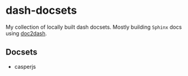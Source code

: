 dash-docsets
============

My collection of locally built dash docsets. Mostly building `Sphinx` docs using [doc2dash](https://pypi.python.org/pypi/doc2dash).

## Docsets

* casperjs